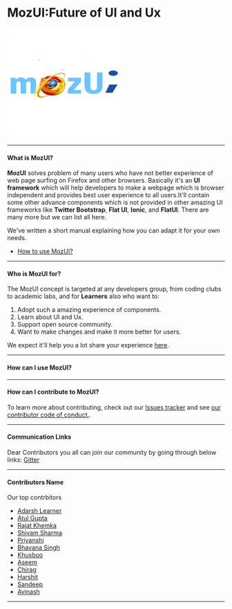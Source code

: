 # MozUI:Future of UI and Ux
![alt text](/images/MaozUI.png)

***

#### What is MozUI?

**MozUI** solves problem of many users who have not better experience of web page surfing on Firefox and other browsers.
Basically it's an **UI framework** which will help developers to make a webpage which is browser independent and provides best user experience to all users.It'll contain some other advance components which is not provided in other amazing UI frameworks like **Twitter Bootstrap**, **Flat UI**, **Ionic**, and **FlatUI**.
There are many more but we can list all here.

We've written a short manual explaining how you can adapt it for your own needs.

* [How to use MozUI?](https://github.com/MozillaKNITOpenSource/MozUI/wiki)

***

#### Who is MozUI for?

The MozUI concept is targeted at any developers group, from coding clubs to academic labs, and for **Learners** also who want to:

1. Adopt such a amazing experience of components.
2. Learn about UI and Ux.
3. Support open source community.
4. Want to make changes and make it more better for users.

We expect it'll help you a lot share your experience [here](https://facebook.com/learneradarsh). 

***

#### How can I use MozUI?

***

#### How can I contribute to MozUI?


To learn more about contributing, check out our [Issues tracker](https://github.com/MozillaKNITOpenSource/MozUI/issues) and see [our contributor code of conduct.](/Contribution_Guidelines.md).

***

#### Communication Links
Dear Contributors you all can join our community by going through below links:
[Gitter](https://gitter.im/MozUI-Future-of-UI-and-Ux/Lobby)
***
#### Contributors Name
Our top contrbitors
* [Adarsh Learner](https://learneradarsh.github.io)
* [Atul Gupta](https://github.com/atul-ag)
* [Rajat Khemka](https://github.com/rajatkhemka)
* [Shivam Sharma](https://github.com/shvm-7397)
* [Priyanshi](https://github.com/pppriya)
* [Bhavana Singh](https://github.com/BH12ri)
* [Khusboo](https://github.com/khushboo998)
* [Aseem](https://github.com/as3eem)
* [Chirag](https://github.com/chiraggoyal0714)
* [Harshit](https://github.com/hagrawal97-github)
* [Sandeep](https://github.com/sandynigs)
* [Avinash](https://github.com/Adien7368)
***

